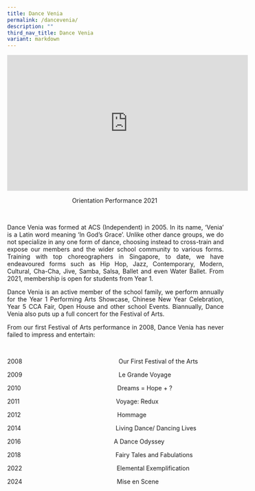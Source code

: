 ```yaml
---
title: Dance Venia
permalink: /dancevenia/
description: ""
third_nav_title: Dance Venia
variant: markdown
---
```

<p style="text-align: center;"><iframe allowfullscreen="allowfullscreen" frameborder="0" height="315" width="560" src="https://www.youtube.com/embed/X-qCyKSWIQ8?si=MeWF46vwNhACnTu-" title="YouTube video player"></iframe></p>
<p style="text-align: center;">Orientation Performance 2021&nbsp;</p>
<p style="text-align: center;">&nbsp;</p>

<p style="text-align: justify;">Dance Venia was formed at ACS (Independent) in 2005. In its name, ‘Venia’ is a Latin word meaning ‘In God’s Grace’. Unlike other dance groups, we do not specialize in any one form of dance, choosing instead to cross-train and expose our members and the wider school community to various forms. Training with top choreographers in Singapore, to date, we have endeavoured forms such as Hip Hop, Jazz, Contemporary, Modern, Cultural, Cha-Cha, Jive, Samba, Salsa, Ballet and even Water Ballet. From 2021, membership is open for students from Year 1.</p>
<p style="text-align: justify;">Dance Venia is an active member of the school family, we perform annually for the Year 1 Performing Arts Showcase, Chinese New Year Celebration, Year 5 CCA Fair, Open House and other school Events. Biannually, Dance Venia also puts up a full concert for the Festival of Arts.</p>
<p style="text-align: justify;">From our first Festival of Arts performance in 2008, Dance Venia has never failed to impress and entertain:</p>
<p>&nbsp;</p>
<p>2008&nbsp;&nbsp;&nbsp;&nbsp;&nbsp;&nbsp;&nbsp;&nbsp;&nbsp;&nbsp;&nbsp;&nbsp;&nbsp;&nbsp;&nbsp;&nbsp;&nbsp;&nbsp;&nbsp;&nbsp;&nbsp;&nbsp;&nbsp;&nbsp;&nbsp;&nbsp;&nbsp;&nbsp;&nbsp;&nbsp;&nbsp;&nbsp;&nbsp;&nbsp;&nbsp;&nbsp;&nbsp;&nbsp;&nbsp;&nbsp;&nbsp;&nbsp;&nbsp;&nbsp;&nbsp;&nbsp;&nbsp;&nbsp;&nbsp;&nbsp;&nbsp;&nbsp;&nbsp;&nbsp;&nbsp;&nbsp; Our First Festival of the Arts</p>
<p>2009&nbsp;&nbsp;&nbsp;&nbsp;&nbsp;&nbsp;&nbsp;&nbsp;&nbsp;&nbsp;&nbsp;&nbsp;&nbsp;&nbsp;&nbsp;&nbsp;&nbsp;&nbsp;&nbsp;&nbsp;&nbsp;&nbsp;&nbsp;&nbsp;&nbsp;&nbsp;&nbsp;&nbsp;&nbsp;&nbsp;&nbsp;&nbsp;&nbsp;&nbsp;&nbsp;&nbsp;&nbsp;&nbsp;&nbsp;&nbsp;&nbsp;&nbsp;&nbsp;&nbsp;&nbsp;&nbsp;&nbsp;&nbsp;&nbsp;&nbsp;&nbsp;&nbsp;&nbsp;&nbsp;&nbsp;&nbsp; Le Grande Voyage</p>
<p>2010&nbsp;&nbsp;&nbsp;&nbsp;&nbsp;&nbsp;&nbsp;&nbsp;&nbsp;&nbsp;&nbsp;&nbsp;&nbsp;&nbsp;&nbsp;&nbsp;&nbsp;&nbsp;&nbsp;&nbsp;&nbsp;&nbsp;&nbsp;&nbsp;&nbsp;&nbsp;&nbsp;&nbsp;&nbsp;&nbsp;&nbsp;&nbsp;&nbsp;&nbsp;&nbsp;&nbsp;&nbsp;&nbsp;&nbsp;&nbsp;&nbsp;&nbsp;&nbsp;&nbsp;&nbsp;&nbsp;&nbsp;&nbsp;&nbsp;&nbsp;&nbsp;&nbsp;&nbsp;&nbsp;&nbsp;&nbsp; Dreams = Hope + ?</p>
<p>2011&nbsp;&nbsp;&nbsp;&nbsp;&nbsp;&nbsp;&nbsp;&nbsp;&nbsp;&nbsp;&nbsp;&nbsp;&nbsp;&nbsp;&nbsp;&nbsp;&nbsp;&nbsp;&nbsp;&nbsp;&nbsp;&nbsp;&nbsp;&nbsp;&nbsp;&nbsp;&nbsp;&nbsp;&nbsp;&nbsp;&nbsp;&nbsp;&nbsp;&nbsp;&nbsp;&nbsp;&nbsp;&nbsp;&nbsp;&nbsp;&nbsp;&nbsp;&nbsp;&nbsp;&nbsp;&nbsp;&nbsp;&nbsp;&nbsp;&nbsp;&nbsp;&nbsp;&nbsp;&nbsp;&nbsp;&nbsp; Voyage: Redux</p>
<p>2012&nbsp;&nbsp;&nbsp;&nbsp;&nbsp;&nbsp;&nbsp;&nbsp;&nbsp;&nbsp;&nbsp;&nbsp;&nbsp;&nbsp;&nbsp;&nbsp;&nbsp;&nbsp;&nbsp;&nbsp;&nbsp;&nbsp;&nbsp;&nbsp;&nbsp;&nbsp;&nbsp;&nbsp;&nbsp;&nbsp;&nbsp;&nbsp;&nbsp;&nbsp;&nbsp;&nbsp;&nbsp;&nbsp;&nbsp;&nbsp;&nbsp;&nbsp;&nbsp;&nbsp;&nbsp;&nbsp;&nbsp;&nbsp;&nbsp;&nbsp;&nbsp;&nbsp;&nbsp;&nbsp;&nbsp;&nbsp; Hommage</p>
<p>2014&nbsp;&nbsp;&nbsp;&nbsp;&nbsp;&nbsp;&nbsp;&nbsp;&nbsp;&nbsp;&nbsp;&nbsp;&nbsp;&nbsp;&nbsp;&nbsp;&nbsp;&nbsp;&nbsp;&nbsp;&nbsp;&nbsp;&nbsp;&nbsp;&nbsp;&nbsp;&nbsp;&nbsp;&nbsp;&nbsp;&nbsp;&nbsp;&nbsp;&nbsp;&nbsp;&nbsp;&nbsp;&nbsp;&nbsp;&nbsp;&nbsp;&nbsp;&nbsp;&nbsp;&nbsp;&nbsp;&nbsp;&nbsp;&nbsp;&nbsp;&nbsp;&nbsp;&nbsp;&nbsp;&nbsp; Living Dance/ Dancing Lives</p>
<p>2016&nbsp;&nbsp;&nbsp;&nbsp;&nbsp;&nbsp;&nbsp;&nbsp;&nbsp;&nbsp;&nbsp;&nbsp;&nbsp;&nbsp;&nbsp;&nbsp;&nbsp;&nbsp;&nbsp;&nbsp;&nbsp;&nbsp;&nbsp;&nbsp;&nbsp;&nbsp;&nbsp;&nbsp;&nbsp;&nbsp;&nbsp;&nbsp;&nbsp;&nbsp;&nbsp;&nbsp;&nbsp;&nbsp;&nbsp;&nbsp;&nbsp;&nbsp;&nbsp;&nbsp;&nbsp;&nbsp;&nbsp;&nbsp;&nbsp;&nbsp;&nbsp;&nbsp;&nbsp;&nbsp; A Dance Odyssey</p>
<p>2018&nbsp;&nbsp;&nbsp;&nbsp;&nbsp;&nbsp;&nbsp;&nbsp;&nbsp;&nbsp;&nbsp;&nbsp;&nbsp;&nbsp;&nbsp;&nbsp;&nbsp;&nbsp;&nbsp;&nbsp;&nbsp;&nbsp;&nbsp;&nbsp;&nbsp;&nbsp;&nbsp;&nbsp;&nbsp;&nbsp;&nbsp;&nbsp;&nbsp;&nbsp;&nbsp;&nbsp;&nbsp;&nbsp;&nbsp;&nbsp;&nbsp;&nbsp;&nbsp;&nbsp;&nbsp;&nbsp;&nbsp;&nbsp;&nbsp;&nbsp;&nbsp;&nbsp;&nbsp;&nbsp;&nbsp; Fairy Tales and Fabulations</p>
<p>2022&nbsp;&nbsp;&nbsp;&nbsp;&nbsp;&nbsp;&nbsp;&nbsp;&nbsp;&nbsp;&nbsp;&nbsp;&nbsp;&nbsp;&nbsp;&nbsp;&nbsp;&nbsp;&nbsp;&nbsp;&nbsp;&nbsp;&nbsp;&nbsp;&nbsp;&nbsp;&nbsp;&nbsp;&nbsp;&nbsp;&nbsp;&nbsp;&nbsp;&nbsp;&nbsp;&nbsp;&nbsp;&nbsp;&nbsp;&nbsp;&nbsp;&nbsp;&nbsp;&nbsp;&nbsp;&nbsp;&nbsp;&nbsp;&nbsp;&nbsp;&nbsp;&nbsp;&nbsp;&nbsp;&nbsp; Elemental Exemplification</p>
<p>2024&nbsp;&nbsp;&nbsp;&nbsp;&nbsp;&nbsp;&nbsp;&nbsp;&nbsp;&nbsp;&nbsp;&nbsp;&nbsp;&nbsp;&nbsp;&nbsp;&nbsp;&nbsp;&nbsp;&nbsp;&nbsp;&nbsp;&nbsp;&nbsp;&nbsp;&nbsp;&nbsp;&nbsp;&nbsp;&nbsp;&nbsp;&nbsp;&nbsp;&nbsp;&nbsp;&nbsp;&nbsp;&nbsp;&nbsp;&nbsp;&nbsp;&nbsp;&nbsp;&nbsp;&nbsp;&nbsp;&nbsp;&nbsp;&nbsp;&nbsp;&nbsp;&nbsp;&nbsp;&nbsp;&nbsp; Mise en Scene</p>